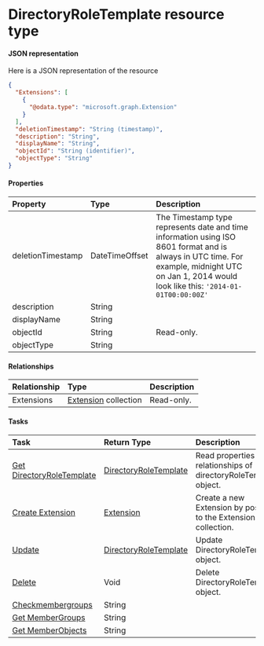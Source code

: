 # DirectoryRoleTemplate resource type



#### JSON representation

Here is a JSON representation of the resource

```json
{
  "Extensions": [
    {
      "@odata.type": "microsoft.graph.Extension"
    }
  ],
  "deletionTimestamp": "String (timestamp)",
  "description": "String",
  "displayName": "String",
  "objectId": "String (identifier)",
  "objectType": "String"
}

```
#### Properties
| Property	   | Type	|Description|
|:---------------|:--------|:----------|
|deletionTimestamp|DateTimeOffset|The Timestamp type represents date and time information using ISO 8601 format and is always in UTC time. For example, midnight UTC on Jan 1, 2014 would look like this: `'2014-01-01T00:00:00Z'`|
|description|String||
|displayName|String||
|objectId|String| Read-only.|
|objectType|String||

#### Relationships
| Relationship | Type	|Description|
|:---------------|:--------|:----------|
|Extensions|[Extension](extension.md) collection| Read-only.|

#### Tasks

| Task		   | Return Type	|Description|
|:---------------|:--------|:----------|
|[Get DirectoryRoleTemplate](../api/directoryroletemplate_get.md) | [DirectoryRoleTemplate](directoryroletemplate.md) |Read properties and relationships of directoryRoleTemplate object.|
|[Create Extension](../api/directoryroletemplate_post_extensions.md) |[Extension](extension.md)| Create a new Extension by posting to the Extensions collection.|
|[Update](../api/directoryroletemplate_update.md) | [DirectoryRoleTemplate](directoryroletemplate.md)	|Update DirectoryRoleTemplate object. |
|[Delete](../api/directoryroletemplate_delete.md) | Void	|Delete DirectoryRoleTemplate object. |
|[Checkmembergroups](../api/directoryroletemplate_checkmembergroups.md)|String||
|[Get MemberGroups](../api/directoryroletemplate_getmembergroups.md)|String||
|[Get MemberObjects](../api/directoryroletemplate_getmemberobjects.md)|String||
